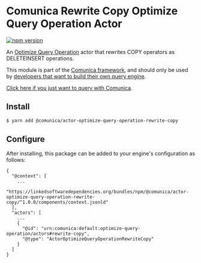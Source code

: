 # Comunica Rewrite Copy Optimize Query Operation Actor

[![npm version](https://badge.fury.io/js/%40comunica%2Factor-optimize-query-operation-rewrite-copy.svg)](https://www.npmjs.com/package/@comunica/actor-optimize-query-operation-rewrite-copy)

An [Optimize Query Operation](https://github.com/comunica/comunica/tree/master/packages/bus-optimize-query-operation) actor
that rewrites COPY operators as DELETEINSERT operations.

This module is part of the [Comunica framework](https://github.com/comunica/comunica),
and should only be used by [developers that want to build their own query engine](https://comunica.dev/docs/modify/).

[Click here if you just want to query with Comunica](https://comunica.dev/docs/query/).

## Install

```bash
$ yarn add @comunica/actor-optimize-query-operation-rewrite-copy
```

## Configure

After installing, this package can be added to your engine's configuration as follows:
```text
{
  "@context": [
    ...
    "https://linkedsoftwaredependencies.org/bundles/npm/@comunica/actor-optimize-query-operation-rewrite-copy/^1.0.0/components/context.jsonld"
  ],
  "actors": [
    ...
    {
      "@id": "urn:comunica:default:optimize-query-operation/actors#rewrite-copy",
      "@type": "ActorOptimizeQueryOperationRewriteCopy"
    }
  ]
}
```
